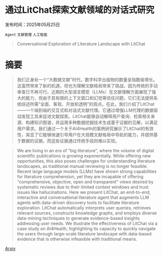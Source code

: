 # 通过LitChat探索文献领域的对话式研究

发布时间：2025年05月25日

`Agent` `文献管理` `人工智能`

> Conversational Exploration of Literature Landscape with LitChat

# 摘要

> 我们正身处一个“大数据文献”时代，数字科学出版物的数量呈指数级增长。这虽然带来了新的机遇，但也为理解文献格局带来了挑战，因为传统的手动审查已不再可行。近期的大型语言模型（LLMs）在文献理解方面展现了强大的能力，但由于其有限的上下文窗口和幻觉等信任问题，它们无法提供系统综述所需“全面、客观、开放和透明”的观点。在此，我们介绍了LitChat——一个端到端的交互式和对话式文献代理。它通过增强LLM代理的数据驱动发现工具来促进文献探索。LitChat能够自动解释用户查询、检索相关来源、构建知识图谱，并运用多种数据挖掘技术生成基于证据的见解，以满足用户需求。我们通过一个关于AI4Health的案例研究展示了LitChat的有效性，突显了它能够快速引导用户在大规模文献格局中导航的能力，并提供基于数据的证据，而这些证据通过传统手段则难以实现。

> We are living in an era of "big literature", where the volume of digital scientific publications is growing exponentially. While offering new opportunities, this also poses challenges for understanding literature landscapes, as traditional manual reviewing is no longer feasible. Recent large language models (LLMs) have shown strong capabilities for literature comprehension, yet they are incapable of offering "comprehensive, objective, open and transparent" views desired by systematic reviews due to their limited context windows and trust issues like hallucinations. Here we present LitChat, an end-to-end, interactive and conversational literature agent that augments LLM agents with data-driven discovery tools to facilitate literature exploration. LitChat automatically interprets user queries, retrieves relevant sources, constructs knowledge graphs, and employs diverse data-mining techniques to generate evidence-based insights addressing user needs. We illustrate the effectiveness of LitChat via a case study on AI4Health, highlighting its capacity to quickly navigate the users through large-scale literature landscape with data-based evidence that is otherwise infeasible with traditional means.

[Arxiv](https://arxiv.org/abs/2505.23789)